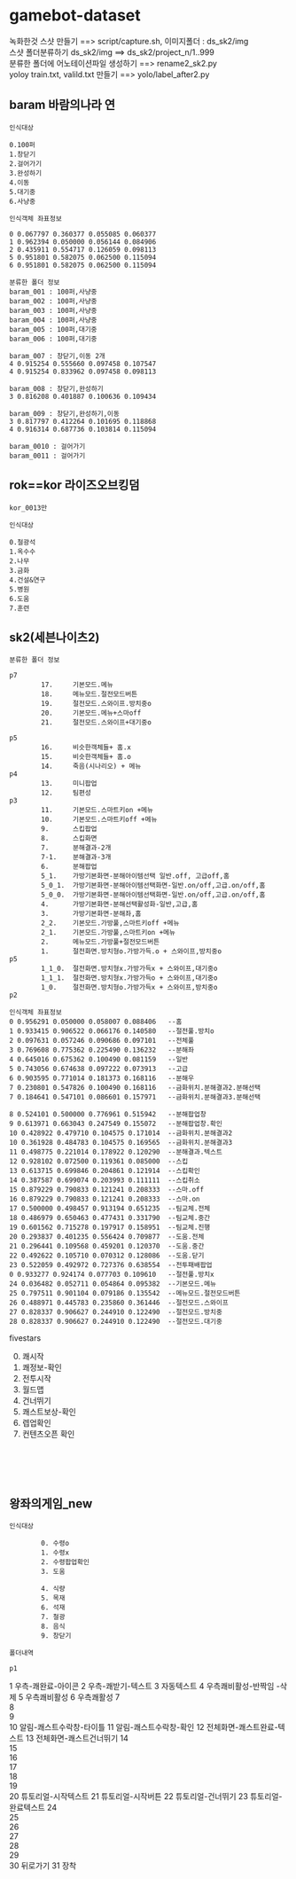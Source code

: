 # gamebot-dataset

녹화한것 스샷 만들기 ==> script/capture.sh, 이미지폴더 : ds_sk2/img   
스샷 폴더분류하기 ds_sk2/img ==> ds_sk2/project_n/1..999   
분류한 폴더에 어노테이션파일 생성하기 ==> rename2_sk2.py   
yoloy train.txt, valild.txt 만들기 ==> yolo/label_after2.py

## baram 바람의나라 연
   
```
인식대상

0.100퍼
1.창닫기
2.걸어가기
3.완성하기
4.이동
5.대기중
6.사냥중

```
```
인식객체 좌표정보

0 0.067797 0.360377 0.055085 0.060377
1 0.962394 0.050000 0.056144 0.084906
2 0.435911 0.554717 0.126059 0.098113
5 0.951801 0.582075 0.062500 0.115094
6 0.951801 0.582075 0.062500 0.115094

```
```
분류한 폴더 정보
baram_001 : 100퍼,사냥중
baram_002 : 100퍼,사냥중
baram_003 : 100퍼,사냥중
baram_004 : 100퍼,사냥중
baram_005 : 100퍼,대기중
baram_006 : 100퍼,대기중

baram_007 : 창닫기,이동 2개
4 0.915254 0.555660 0.097458 0.107547
4 0.915254 0.833962 0.097458 0.098113

baram_008 : 창닫기,완성하기
3 0.816208 0.401887 0.100636 0.109434

baram_009 : 창닫기,완성하기,이동
3 0.817797 0.412264 0.101695 0.118868
4 0.916314 0.687736 0.103814 0.115094

baram_0010 : 걸어가기
baram_0011 : 걸어가기

```
## rok==kor 라이즈오브킹덤
```
kor_0013만

```
   
```
인식대상

0.철광석
1.옥수수
2.나무
3.금화
4.건설&연구
5.병원
6.도움
7.훈련

```
## sk2(세븐나이츠2) 
```
분류한 폴더 정보

p7      
        17.     기본모드.메뉴
        18.     메뉴모드.절전모드버튼
        19.     절전모드.스와이프.방치중o
        20.     기본모드.메뉴+스마off
        21.     절전모드.스와이프+대기중o

p5
        16.     비슷한객체들+ 홈.x 
        15.     비슷한객체들+ 홈.o
        14.     죽음(시나리오) + 메뉴
p4
        13.     미니팝업
        12.     팀편성
p3
        11.     기본모드.스마트키on +메뉴
        10.     기본모드.스마트키off +메뉴
        9.      스킵팝업
        8.      스킵화면
        7.      분해결과-2개
        7-1.    분해결과-3개
        6.      분해팝업
        5_1.    가방기본화면-분해아이템선택 일반.off, 고급off,홈
        5_0_1.  가방기본화면-분해아이템선택화면-일반.on/off,고급.on/off,홈
        5_0_0.  가방기본화면-분해아이템선택화면-일반.on/off,고급.on/off,홈
        4.      가방기본화면-분해선택활성화-일반,고급,홈
        3.      가방기본화면-분해좌,홈
        2_2.    기본모드.가방풀,스마트키off +메뉴
        2_1.    기본모드.가방풀,스마트키on +메뉴
        2.      메뉴모드.가방풀+절전모드버튼
        1.      절전화면.방치형o.가방가득.o + 스와이프,방치중o
p5
        1_1_0.  절전화면.방치형x.가방가득x + 스와이프,대기중o
        1_1_1.  절전화면.방치형x.가방가득o + 스와이프,대기중o
        1_0.    절전화면.방치형o.가방가득x + 스와이프,방치중o
p2        
```
```
인식객체 좌표정보
0 0.956291 0.050000 0.058007 0.088406   --홈
1 0.933415 0.906522 0.066176 0.140580   --절전풀.방치o
2 0.097631 0.057246 0.090686 0.097101   --전체풀
3 0.769608 0.775362 0.225490 0.136232   --분해좌
4 0.645016 0.675362 0.100490 0.081159   --일반
5 0.743056 0.674638 0.097222 0.073913   --고급
6 0.903595 0.771014 0.181373 0.168116   --분해우
7 0.230801 0.547826 0.100490 0.168116   --금화위치.분해결과2.분해선택
7 0.184641 0.547101 0.086601 0.157971   --금화위치.분해결과3.분해선택

8 0.524101 0.500000 0.776961 0.515942   --분해팝업창
9 0.613971 0.663043 0.247549 0.155072   --분해팝업창.확인
10 0.428922 0.479710 0.104575 0.171014  --금화위치.분해결과2
10 0.361928 0.484783 0.104575 0.169565  --금화위치.분해결과3
11 0.498775 0.221014 0.178922 0.120290  --분해결과.텍스트
12 0.928102 0.072500 0.119361 0.085000  --스킵
13 0.613715 0.699846 0.204861 0.121914  --스킵확인
14 0.387587 0.699074 0.203993 0.111111  --스킵취소
15 0.879229 0.790833 0.121241 0.208333  --스마.off
16 0.879229 0.790833 0.121241 0.208333  --스마.on
17 0.500000 0.498457 0.913194 0.651235  --팀교체.전체
18 0.486979 0.650463 0.477431 0.331790  --팀교체.중간
19 0.601562 0.715278 0.197917 0.158951  --팀교체.진행
20 0.293837 0.401235 0.556424 0.709877  --도움.전체
21 0.296441 0.109568 0.459201 0.120370  --도움.중간
22 0.492622 0.105710 0.070312 0.128086  --도움.닫기
23 0.522059 0.492972 0.727376 0.638554  --전투패배팝업
0 0.933277 0.924174 0.077703 0.109610   --절전풀.방치x
24 0.036482 0.052711 0.054864 0.095382  --기본모드.메뉴
25 0.797511 0.901104 0.079186 0.135542  --메뉴모드.절전모드버튼
26 0.488971 0.445783 0.235860 0.361446  --절전모드.스와이프
27 0.828337 0.906627 0.244910 0.122490  --절전모드.방치중
28 0.828337 0.906627 0.244910 0.122490  --절전모드.대기중

```
fivestars

0. 쾌시작
1. 쾌정보-확인
2. 전투시작
3. 월드맵
4. 건너뛰기
5. 쾌스트보상-확인
6. 렙업확인
7. 컨텐츠오픈 확인

```





```
## 왕좌의게임_new

```
인식대상

        0. 수령o
        1. 수령x
        2. 수령팝업확인
        3. 도움
        
        4. 식량
        5. 목재
        6. 석재
        7. 철광
        8. 음식
        9. 창닫기
```


```
폴더내역

p1         
```


1	우측-쾌완료-아이콘
2	우측-쾌받기-텍스트
3	자동텍스트
4	우측쾌비활성-반짝임 -삭제
5	우측쾌비활성
6	우측쾌활성
7	
8	
9	
10	알림-쾌스트수락창-타이틀
11	알림-쾌스트수락창-확인
12	전체화면-쾌스트완료-텍스트
13	전체화면-쾌스트건너뛰기
14	
15	
16	
17	
18	
19	
20	튜토리얼-시작텍스트
21	튜토리얼-시작버튼
22	튜토리얼-건너뛰기
23	튜토리얼-완료텍스트
24	
25	
26	
27	
28	
29	
30	뒤로가기
31	장착